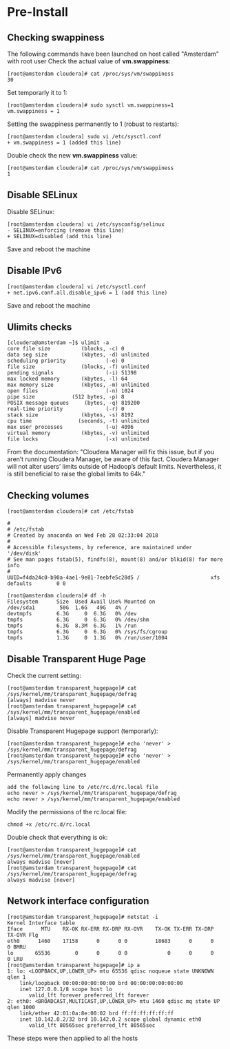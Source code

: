 # Pre-Install

## Checking swappiness
The following commands have been launched on host called "Amsterdam" with root user
Check the actual value of __vm.swappiness__:
```
[root@amsterdam cloudera]# cat /proc/sys/vm/swappiness
30
```
Set temporarly it to 1:
```
[root@amsterdam cloudera]# sudo sysctl vm.swappiness=1
vm.swappiness = 1
```
Setting the swappiness permanently to 1 (robust to restarts):
```
[root@amsterdam cloudera] sudo vi /etc/sysctl.conf
+ vm.swappiness = 1 (added this line)
```
Double check the new __vm.swappiness__ value:
```
[root@amsterdam cloudera]# cat /proc/sys/vm/swappiness
1
```

## Disable SELinux
Disable SELinux:
```
[root@amsterdam cloudera] vi /etc/sysconfig/selinux
- SELINUX=enforcing (remove this line)
+ SELINUX=disabled (add this line)
```
Save and reboot the machine

## Disable IPv6
```
[root@amsterdam cloudera] vi /etc/sysctl.conf
+ net.ipv6.conf.all.disable_ipv6 = 1 (add this line)
```
Save and reboot the machine

## Ulimits checks
```
[cloudera@amsterdam ~]$ ulimit -a
core file size          (blocks, -c) 0
data seg size           (kbytes, -d) unlimited
scheduling priority             (-e) 0
file size               (blocks, -f) unlimited
pending signals                 (-i) 51398
max locked memory       (kbytes, -l) 64
max memory size         (kbytes, -m) unlimited
open files                      (-n) 1024
pipe size            (512 bytes, -p) 8
POSIX message queues     (bytes, -q) 819200
real-time priority              (-r) 0
stack size              (kbytes, -s) 8192
cpu time               (seconds, -t) unlimited
max user processes              (-u) 4096
virtual memory          (kbytes, -v) unlimited
file locks                      (-x) unlimited
```
From the documentation: "Cloudera Manager will fix this issue, but if you aren’t running Cloudera Manager, be aware of this fact. Cloudera Manager will not alter users’ limits outside of Hadoop’s default limits. Nevertheless, it is still beneficial to raise the global limits to 64k."

## Checking volumes
```
[root@amsterdam cloudera]# cat /etc/fstab

#
# /etc/fstab
# Created by anaconda on Wed Feb 28 02:33:04 2018
#
# Accessible filesystems, by reference, are maintained under '/dev/disk'
# See man pages fstab(5), findfs(8), mount(8) and/or blkid(8) for more info
#
UUID=f4da24c0-b90a-4ae1-9e81-7eebfe5c28d5 /                       xfs     defaults        0 0

[root@amsterdam cloudera]# df -h
Filesystem      Size  Used Avail Use% Mounted on
/dev/sda1        50G  1.6G   49G   4% /
devtmpfs        6.3G     0  6.3G   0% /dev
tmpfs           6.3G     0  6.3G   0% /dev/shm
tmpfs           6.3G  8.3M  6.3G   1% /run
tmpfs           6.3G     0  6.3G   0% /sys/fs/cgroup
tmpfs           1.3G     0  1.3G   0% /run/user/1004
```

## Disable Transparent Huge Page
Check the current setting: 
```
[root@amsterdam transparent_hugepage]# cat /sys/kernel/mm/transparent_hugepage/defrag
[always] madvise never
[root@amsterdam transparent_hugepage]# cat /sys/kernel/mm/transparent_hugepage/enabled
[always] madvise never

```
Disable Transparent Hugepage support (temporarly):
```
[root@amsterdam transparent_hugepage]# echo 'never' > /sys/kernel/mm/transparent_hugepage/defrag
[root@amsterdam transparent_hugepage]# echo 'never' > /sys/kernel/mm/transparent_hugepage/enabled
```
Permanently apply changes
```
add the following line to /etc/rc.d/rc.local file
echo never > /sys/kernel/mm/transparent_hugepage/defrag
echo never > /sys/kernel/mm/transparent_hugepage/enabled
```
Modify the permissions of the rc.local file:
```
chmod +x /etc/rc.d/rc.local
```
Double check that everything is ok:
```
[root@amsterdam transparent_hugepage]# cat /sys/kernel/mm/transparent_hugepage/enabled
always madvise [never]
[root@amsterdam transparent_hugepage]# cat /sys/kernel/mm/transparent_hugepage/defrag
always madvise [never]
```

## Network interface configuration
```
[root@amsterdam transparent_hugepage]# netstat -i
Kernel Interface table
Iface      MTU    RX-OK RX-ERR RX-DRP RX-OVR    TX-OK TX-ERR TX-DRP TX-OVR Flg
eth0      1460    17158      0      0 0         18683      0      0      0 BMRU
lo       65536        0      0      0 0             0      0      0      0 LRU
[root@amsterdam transparent_hugepage]# ip a
1: lo: <LOOPBACK,UP,LOWER_UP> mtu 65536 qdisc noqueue state UNKNOWN qlen 1
    link/loopback 00:00:00:00:00:00 brd 00:00:00:00:00:00
    inet 127.0.0.1/8 scope host lo
       valid_lft forever preferred_lft forever
2: eth0: <BROADCAST,MULTICAST,UP,LOWER_UP> mtu 1460 qdisc mq state UP qlen 1000
    link/ether 42:01:0a:8e:00:02 brd ff:ff:ff:ff:ff:ff
    inet 10.142.0.2/32 brd 10.142.0.2 scope global dynamic eth0
       valid_lft 80565sec preferred_lft 80565sec
```

These steps were then applied to all the hosts
